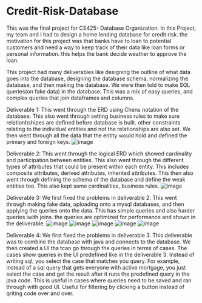# Credit-Risk-Database

This was the final project for CS425- Database Organization. In this Project, my team and I had to
design a home lending database for credit risk. the motivation for this project was that 
banks have to loan to potential customers and need a way to keep track of their data like loan forms
or personal information. this helps the bank decide weather to approve the loan.

This project had many deliverables like designing the outline of what data goes into the database,
designing the database schema, normalizing the database, and then making the database. We were then told
to make SQL queries(on fake data) in the database. This was a mix of easy queries, and complex queries that join
dataframes and columns. 

Deliverable 1:
This went through the ERD using Chens notation of the database. This also went through setting business rules to make sure relationhshipes are defined before database is built. other constraints relating to the individual entities and not the relationships are also set. We then went through all the data that the entity would hold and defined the primary and foreign keys.
![image](https://github.com/user-attachments/assets/fec2a070-4dcb-41bb-8290-d835321734a6)

Deliverable 2:
This went through the logical ERD which showed cardinality and participation between entities. This also went through the different types of attributes that could be present within each entity. This includes composite attributes, derived attributes, inherited attributes. This then also went through defining the schema of the database and define the weak entities too. This also kept same cardinalities, business rules.
![image](https://github.com/user-attachments/assets/a30bc763-b9af-4220-875e-f271914fda9d)

Deliverable 3:
We first fixed the problems in deliverable 2. This went through making fake data, uploading onto a mysql databases, and then applying the queries onto the data. This has simple queries and also harder queries iwith joins. the queries are optimized for performance and shown in the deliverable.
![image](https://github.com/user-attachments/assets/59d411a6-0789-449d-9977-2774b1163628)
![image](https://github.com/user-attachments/assets/db02cebd-a8f1-41da-a0c6-6b3a8fc1aa3c)
![image](https://github.com/user-attachments/assets/421d687a-713d-4693-b879-591e6d0517ea)
![image](https://github.com/user-attachments/assets/cc005444-96c2-4519-b442-e058b2843f25)
![image](https://github.com/user-attachments/assets/4383b31a-be84-4b0e-8997-d09c5d5ceafb)

Deliverable 4:
We first fixed the problems in deliverable 3. This deliverable was to combine the database with java and connects to the database. We then created a UI tha tcan go through the queries in terms of cases. The cases show queries in the UI predefined like in the deliverable 3. Instead of writing sql, you select the case that matches you query. For example, instead of a sql query that gets everyone with active mortgage, you just select the case and get the result after it runs the predefined query in the java code. This is useful in cases where queries need to be saved and ran through with good UI. Useful for filtering by clicking a button instead of qriting code over and over.



